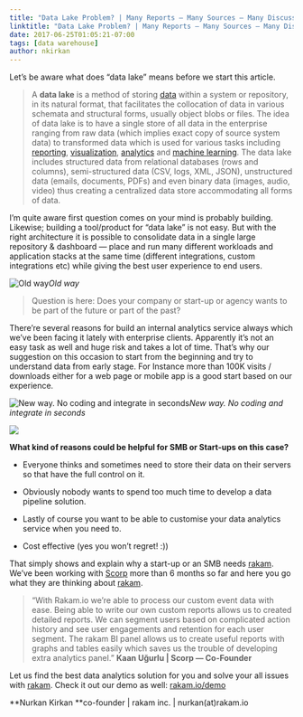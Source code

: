 ```yaml
---
title: "Data Lake Problem? | Many Reports — Many Sources — Many Discussions"
linktitle: "Data Lake Problem? | Many Reports — Many Sources — Many Discussions"
date: 2017-06-25T01:05:21-07:00
tags: [data warehouse]
author: nkirkan
---
```


Let’s be aware what does “data lake” means before we start this article.
> A **data lake** is a method of storing [data](https://en.wikipedia.org/wiki/Data) within a system or repository, in its natural format, that facilitates the collocation of data in various schemata and structural forms, usually object blobs or files. The idea of data lake is to have a single store of all data in the enterprise ranging from raw data (which implies exact copy of source system data) to transformed data which is used for various tasks including [reporting](https://en.wikipedia.org/wiki/Data_reporting), [visualization](https://en.wikipedia.org/wiki/Data_visualization), [analytics](https://en.wikipedia.org/wiki/Data_analytics) and [machine learning](https://en.wikipedia.org/wiki/Machine_learning). The data lake includes structured data from relational databases (rows and columns), semi-structured data (CSV, logs, XML, JSON), unstructured data (emails, documents, PDFs) and even binary data (images, audio, video) thus creating a centralized data store accommodating all forms of data.

I’m quite aware first question comes on your mind is probably building. Likewise; building a tool/product for “data lake” is not easy. But with the right architecture it is possible to consolidate data in a single large repository & dashboard — place and run many different workloads and application stacks at the same time (different integrations, custom integrations etc) while giving the best user experience to end users.

![Old way](https://cdn-images-1.medium.com/max/2000/1*hbYnf5l5hKkA6Gh0Ni60RA.png)*Old way*
> Question is here: Does your company or start-up or agency wants to be part of the future or part of the past?

There’re several reasons for build an internal analytics service always which we’ve been facing it lately with enterprise clients. Apparently it’s not an easy task as well and huge risk and takes a lot of time. That’s why our suggestion on this occasion to start from the beginning and try to understand data from early stage. For Instance more than 100K visits / downloads either for a web page or mobile app is a good start based on our experience.

![New way. No coding and integrate in seconds](https://cdn-images-1.medium.com/max/2000/1*xu476s0H_tl5UuPwaQD8WQ.png)*New way. No coding and integrate in seconds*

![](https://cdn-images-1.medium.com/max/2000/1*F9iNqDXwWOVj1PouAdG_KQ.png)

**What kind of reasons could be helpful for SMB or Start-ups on this case?**

* Everyone thinks and sometimes need to store their data on their servers so that have the full control on it.

* Obviously nobody wants to spend too much time to develop a data pipeline solution.

* Lastly of course you want to be able to customise your data analytics service when you need to.

* Cost effective (yes you won’t regret! :))

That simply shows and explain why a start-up or an SMB needs [rakam](http://rakam.io). We’ve been working with [Scorp](https://scorpapp.com) more than 6 months so far and here you go what they are thinking about [rakam](http://rakam.io).
> “With Rakam.io we’re able to process our custom event data with ease. Being able to write our own custom reports allows us to created detailed reports. We can segment users based on complicated action history and see user engagements and retention for each user segment. The rakam BI panel allows us to create useful reports with graphs and tables easily which saves us the trouble of developing extra analytics panel.” **Kaan Uğurlu | Scorp — Co-Founder**

Let us find the best data analytics solution for you and solve your all issues with [rakam](http://rakam.io). Check it out our demo as well: [rakam.io/demo](http://rakam.io/demo)

**Nurkan Kirkan
**co-founder | rakam inc. | nurkan(at)rakam.io
